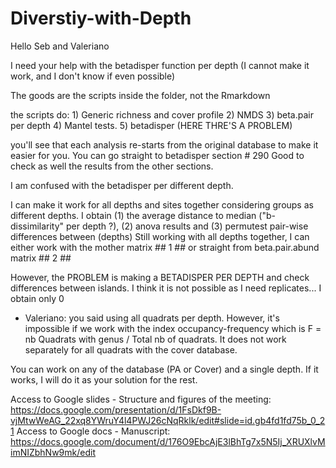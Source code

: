 # Diverstiy-with-Depth

Hello Seb and Valeriano

I need your help with the betadisper function per depth (I cannot make it work, and I don't know if even possible)

The goods are the scripts inside the folder, not the Rmarkdown

the scripts do:   1) Generic richness and cover profile
                  2) NMDS
                  3) beta.pair per depth
                  4) Mantel tests.
                  5) betadisper (HERE THRE'S A PROBLEM)
                  
                  
you'll see that each analysis re-starts from the original database to make it easier for you. You can go straight to betadisper section # 290
Good to check as well the results from the other sections.

I am confused with the betadisper per different depth. 

I can make it work for all depths and sites together considering groups as different depths. I obtain (1) the average distance to median ("b-dissimilarity" per depth ?), (2) anova results and (3) permutest pair-wise differences between (depths)
Still working with all depths together, I can either work with the mother matrix ## 1 ##  or straight from beta.pair.abund matrix ## 2 ## 

However, the PROBLEM is making a BETADISPER PER DEPTH and check differences between islands. I think it is not possible as I need replicates... I obtain only 0 

- Valeriano: you said using all quadrats per depth. However, it's impossible if we work with the index occupancy-frequency which is F = nb Quadrats with genus / Total nb of quadrats. It does not work separately for all quadrats with the cover database.

You can work on any of the database (PA or Cover) and a single depth. If it works, I will do it as your solution for the rest. 

Access to Google slides - Structure and figures of the meeting: https://docs.google.com/presentation/d/1FsDkf9B-vjMtwWeAG_22xq8YWruY4l4PWJ26cNqRklk/edit#slide=id.gb4fd1fd75b_0_21
Access to Google docs - Manuscript: https://docs.google.com/document/d/176O9EbcAjE3lBhTg7x5N5Ij_XRUXlvMimNIZbhNw9mk/edit
